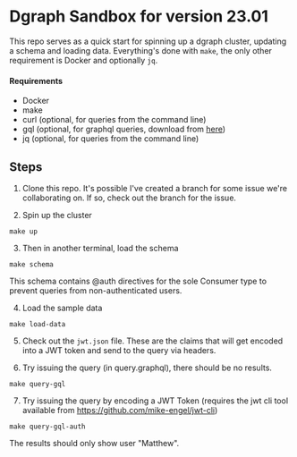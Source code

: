 # Dgraph Sandbox for version 23.01

This repo serves as a quick start for spinning up a dgraph cluster, updating a schema and loading data. Everything's 
done with `make`, the only other requirement is Docker and optionally `jq`.

#### Requirements
- Docker
- make
- curl (optional, for queries from the command line)
- gql (optional, for graphql queries, download from [here](https://github.com/matthewmcneely/gql/tree/feature/add-query-and-variables-from-file/builds))
- jq (optional, for queries from the command line)

## Steps

1. Clone this repo. It's possible I've created a branch for some issue we're collaborating on. If so, check out the branch for the issue.

2. Spin up the cluster
```
make up
```

3. Then in another terminal, load the schema
```
make schema
```

This schema contains @auth directives for the sole Consumer type to prevent queries from non-authenticated users.

4. Load the sample data
```
make load-data
```

5. Check out the `jwt.json` file. These are the claims that will get encoded into a JWT token and send to the query via headers.

6. Try issuing the query (in query.graphql), there should be no results.

```
make query-gql
```

7. Try issuing the query by encoding a JWT Token (requires the jwt cli tool available from https://github.com/mike-engel/jwt-cli)

```
make query-gql-auth
```

The results should only show user "Matthew".

